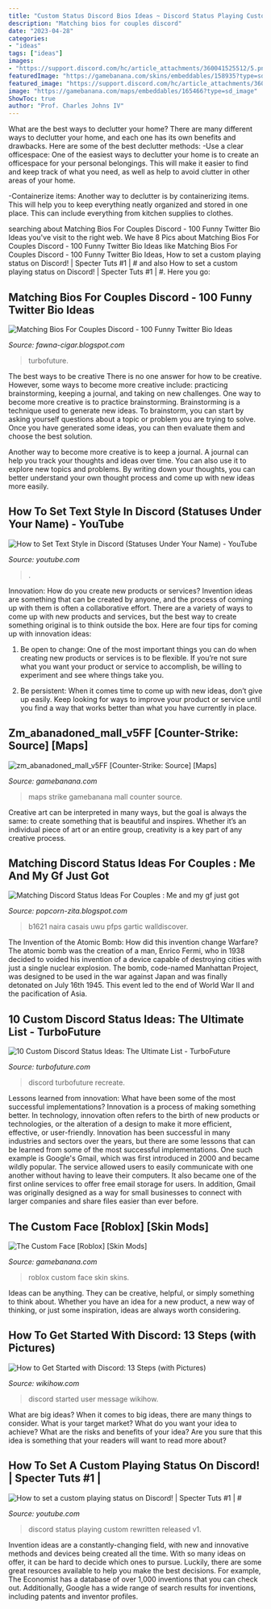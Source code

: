 ```yaml
---
title: "Custom Status Discord Bios Ideas ~ Discord Status Playing Custom Rewritten Released V1"
description: "Matching bios for couples discord"
date: "2023-04-28"
categories:
- "ideas"
tags: ["ideas"]
images:
- "https://support.discord.com/hc/article_attachments/360041525512/5.png"
featuredImage: "https://gamebanana.com/skins/embeddables/158935?type=sd_image"
featured_image: "https://support.discord.com/hc/article_attachments/360041525512/5.png"
image: "https://gamebanana.com/maps/embeddables/165466?type=sd_image"
ShowToc: true
author: "Prof. Charles Johns IV"
---
```



What are the best ways to declutter your home?
There are many different ways to declutter your home, and each one has its own benefits and drawbacks. Here are some of the best declutter methods: 
-Use a clear officespace: One of the easiest ways to declutter your home is to create an officespace for your personal belongings. This will make it easier to find and keep track of what you need, as well as help to avoid clutter in other areas of your home. 

-Containerize items: Another way to declutter is by containerizing items. This will help you to keep everything neatly organized and stored in one place. This can include everything from kitchen supplies to clothes.

	

		
searching about Matching Bios For Couples Discord - 100 Funny Twitter Bio Ideas you've visit to the right web. We have 8 Pics about Matching Bios For Couples Discord - 100 Funny Twitter Bio Ideas like Matching Bios For Couples Discord - 100 Funny Twitter Bio Ideas, How to set a custom playing status on Discord! | Specter Tuts #1 | # and also How to set a custom playing status on Discord! | Specter Tuts #1 | #. Here you go:
		
    
## Matching Bios For Couples Discord - 100 Funny Twitter Bio Ideas

<img loading=lazy src="https://support.discord.com/hc/article_attachments/360041525512/5.png" onerror="this.onerror=null;this.src='https://tse2.mm.bing.net/th?id=OIP.J0aC3bLTs9IqJZUNmp225QHaID&amp;pid=15.1';" alt="Matching Bios For Couples Discord - 100 Funny Twitter Bio Ideas">

_Source: fawna-cigar.blogspot.com_

>turbofuture. 

	

The best ways to be creative
There is no one answer for how to be creative. However, some ways to become more creative include: practicing brainstorming, keeping a journal, and taking on new challenges.
One way to become more creative is to practice brainstorming. Brainstorming is a technique used to generate new ideas. To brainstorm, you can start by asking yourself questions about a topic or problem you are trying to solve. Once you have generated some ideas, you can then evaluate them and choose the best solution.

Another way to become more creative is to keep a journal. A journal can help you track your thoughts and ideas over time. You can also use it to explore new topics and problems. By writing down your thoughts, you can better understand your own thought process and come up with new ideas more easily.

    
## How To Set Text Style In Discord (Statuses Under Your Name) - YouTube

<img loading=lazy src="https://i.ytimg.com/vi/o4vmjEHnU58/maxresdefault.jpg" onerror="this.onerror=null;this.src='https://tse3.mm.bing.net/th?id=OIP.GBpzcVpEUMwMlJKvTnFbQgHaEK&amp;pid=15.1';" alt="How to Set Text Style in Discord (Statuses Under Your Name) - YouTube">

_Source: youtube.com_

>. 

	

Innovation: How do you create new products or services?
Invention ideas are something that can be created by anyone, and the process of coming up with them is often a collaborative effort. There are a variety of ways to come up with new products and services, but the best way to create something original is to think outside the box. Here are four tips for coming up with innovation ideas:
1. Be open to change: One of the most important things you can do when creating new products or services is to be flexible. If you’re not sure what you want your product or service to accomplish, be willing to experiment and see where things take you.

2. Be persistent: When it comes time to come up with new ideas, don’t give up easily. Keep looking for ways to improve your product or service until you find a way that works better than what you have currently in place.

    
## Zm_abanadoned_mall_v5FF [Counter-Strike: Source] [Maps]

<img loading=lazy src="https://gamebanana.com/maps/embeddables/165466?type=sd_image" onerror="this.onerror=null;this.src='https://tse4.mm.bing.net/th?id=OIP.pvyrhNW0RsosTn5ezzowYQHaEL&amp;pid=15.1';" alt="zm_abanadoned_mall_v5FF [Counter-Strike: Source] [Maps]">

_Source: gamebanana.com_

>maps strike gamebanana mall counter source. 

	

Creative art can be interpreted in many ways, but the goal is always the same: to create something that is beautiful and inspires. Whether it’s an individual piece of art or an entire group, creativity is a key part of any creative process.

    
## Matching Discord Status Ideas For Couples : Me And My Gf Just Got

<img loading=lazy src="https://i.pinimg.com/originals/90/f7/36/90f736e322d83fe4f973ffd752d47eba.jpg" onerror="this.onerror=null;this.src='https://tse2.mm.bing.net/th?id=OIP.k-YuOYVUpbqf5atRtkSGRQHaHa&amp;pid=15.1';" alt="Matching Discord Status Ideas For Couples : Me and my gf just got">

_Source: popcorn-zita.blogspot.com_

>b1621 naira casais uwu pfps gartic walldiscover. 

	

The Invention of the Atomic Bomb: How did this invention change Warfare?
The atomic bomb was the creation of a man, Enrico Fermi, who in 1938 decided to voided his invention of a device capable of destroying cities with just a single nuclear explosion. The bomb, code-named Manhattan Project, was designed to be used in the war against Japan and was finally detonated on July 16th 1945. This event led to the end of World War II and the pacification of Asia.

    
## 10 Custom Discord Status Ideas: The Ultimate List - TurboFuture

<img loading=lazy src="https://images.saymedia-content.com/.image/t_share/MTc5ODYzMjQ3MjQyMjA4ODc5/10-custom-discord-status-ideas-the-ultimate-list.png" onerror="this.onerror=null;this.src='https://tse4.mm.bing.net/th?id=OIP.3r47MfhWGj_D3vSfCaQ-awHaEK&amp;pid=15.1';" alt="10 Custom Discord Status Ideas: The Ultimate List - TurboFuture">

_Source: turbofuture.com_

>discord turbofuture recreate. 

	

Lessons learned from innovation: What have been some of the most successful implementations?
Innovation is a process of making something better. In technology, innovation often refers to the birth of new products or technologies, or the alteration of a design to make it more efficient, effective, or user-friendly. Innovation has been successful in many industries and sectors over the years, but there are some lessons that can be learned from some of the most successful implementations.
One such example is Google's Gmail, which was first introduced in 2000 and became wildly popular. The service allowed users to easily communicate with one another without having to leave their computers. It also became one of the first online services to offer free email storage for users. In addition, Gmail was originally designed as a way for small businesses to connect with larger companies and share files easier than ever before.

    
## The Custom Face [Roblox] [Skin Mods]

<img loading=lazy src="https://gamebanana.com/skins/embeddables/158935?type=sd_image" onerror="this.onerror=null;this.src='https://tse4.mm.bing.net/th?id=OIP.FvRcRdG9AopSkCQ7roIvQgHaHi&amp;pid=15.1';" alt="The Custom Face [Roblox] [Skin Mods]">

_Source: gamebanana.com_

>roblox custom face skin skins. 

	

Ideas can be anything. They can be creative, helpful, or simply something to think about. Whether you have an idea for a new product, a new way of thinking, or just some inspiration, ideas are always worth considering.

    
## How To Get Started With Discord: 13 Steps (with Pictures)

<img loading=lazy src="http://www.wikihow.com/images/b/b9/Get-Started-with-Discord-Step-13.jpg" onerror="this.onerror=null;this.src='https://tse2.mm.bing.net/th?id=OIP.NI7mLm0H6tW6nABIIeAnhgHaFj&amp;pid=15.1';" alt="How to Get Started with Discord: 13 Steps (with Pictures)">

_Source: wikihow.com_

>discord started user message wikihow. 

	

What are big ideas?
When it comes to big ideas, there are many things to consider. What is your target market? What do you want your idea to achieve? What are the risks and benefits of your idea? Are you sure that this idea is something that your readers will want to read more about?

    
## How To Set A Custom Playing Status On Discord! | Specter Tuts #1 | #

<img loading=lazy src="https://i.ytimg.com/vi/EDW27-rSqrI/maxresdefault.jpg" onerror="this.onerror=null;this.src='https://tse3.mm.bing.net/th?id=OIP.zu7DC-qdqkUk_NhKnnShNAHaEK&amp;pid=15.1';" alt="How to set a custom playing status on Discord! | Specter Tuts #1 | #">

_Source: youtube.com_

>discord status playing custom rewritten released v1. 

	

Invention ideas are a constantly-changing field, with new and innovative methods and devices being created all the time. With so many ideas on offer, it can be hard to decide which ones to pursue. Luckily, there are some great resources available to help you make the best decisions. For example, The Economist has a database of over 1,000 inventions that you can check out. Additionally, Google has a wide range of search results for inventions, including patents and inventor profiles.

